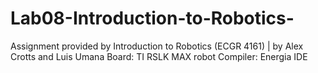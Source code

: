 # Lab08-Introduction-to-Robotics-
Assignment provided by Introduction to Robotics (ECGR 4161) | by Alex Crotts and Luis Umana Board: TI RSLK MAX robot Compiler: Energia IDE
